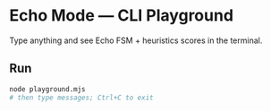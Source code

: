# Echo Mode — CLI Playground

Type anything and see Echo FSM + heuristics scores in the terminal.

## Run

```bash
node playground.mjs
# then type messages; Ctrl+C to exit
```
